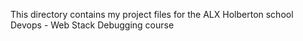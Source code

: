 This directory contains my project files for the ALX Holberton school Devops - Web Stack Debugging course

